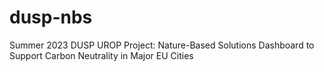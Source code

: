 # dusp-nbs
Summer 2023 DUSP UROP Project: Nature-Based Solutions Dashboard to Support Carbon Neutrality in Major EU Cities
